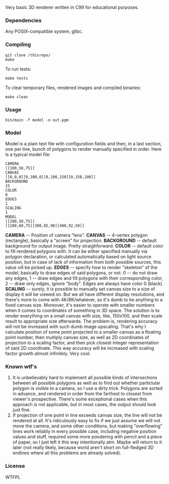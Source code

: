 Very basic 3D renderer written in C99 for educational purposes.

### Dependencies

Any POSIX-compatible system, glibc.

### Compiling

```
git clone /thisrepo/
make
```

To run tests:

```
make tests
```

To clear temporary files, rendered images and compiled binaries:

```
make clean
```

### Usage

```
bin/main -f model -o out.pgm
```

### Model

Model is a plain text file with configuration fields and then, in a last section, one per line, bunch of polygons to render manually specified in order. Here is a typical model file:

```
CAMERA
[[100,50,75]]
CANVAS
[[0,0,0][0,100,0][0,100,150][0,150,100]]
BACKGROUND
15
COLOR
8
EDGES
1
SCALING
1
MODEL
[[200,50,75]]
[[200,60,75][300,85,90][400,92,50]]
```

**CAMERA** -- Position of camera "lens".
**CANVAS** -- 4-vertex polygon (rectangle), basically a "screen" for projection.
**BACKGROUND** -- default background for output image. Pretty straighforward.
**COLOR** -- default color to fill rendered polygons with. It can be either specified manually via polygon declaration, or calculated automatically based on light source position, but in case of lack of information from both possible sources, this value vill be picked up.
**EDGES** -- specify how to render "skeleton" of the model, basically to draw edges of said polygons, or not. 0 -- do not draw any edges, 1 -- draw edges and fill polygons with their corresponding color, 2 -- draw only edges, ignore "body". Edges are always have color 0 (black).
**SCALING** -- surely, it is possible to manually set canvas size to a size of display it will be viewed on. But we all have different display resolutions, and there's more to come with 4K/8K/whatever, so it's dumb to tie anything to a fixed canvas size. Moreover, it's easier to operate with smaller numbers when it comes to coordinates of something in 3D space. The solution is to render everything on a small canvas with size, like, 150x100, and then scale result to appropriate size afterwards. The problem is, rendering accuracy will not be invreased with such dumb image upscaling. That's why I calculate position of some point projected to a smaller canvas as a floating point number, then multiply canvas size, as well as 2D coordinates of projection to a scaling factor, and then pick closest integer representation of said 2D coordinate. This way accuracy will be increased with scaling factor growth almost infinitely. Very cool.

### Known wtf's

1. It is unbelievably hard to implement all possible kinds of intersections between all possible polygons as well as to find out whether particlular polygon is visible to a camera, so I use a dirty trick. Polygons are sorted in advance, and rendered in order from the farthest to closest from viewer's prospective. There's some exceptional cases when this approach is not applicable, but in most cases, the output should look just fine.
2. If projection of one point in line exceeds canvas size, the line will not be rendered at all. It's ridiculously easy to fix if we just assume we will not move the camera, and some other conditions, but making "overflowing" lines work reliably in every possible case, including negative position values and stuff, required some more pondering with pencil and a piece of paper, so I just left it this way intentionally atm. Maybe will return to it later (not really likely, because world aren't short on full-fledged 3D endines where all this problems are already solved).

### License

WTFPL
